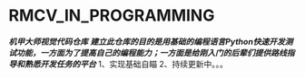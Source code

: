 # RMCV_IN_PROGRAMMING
***机甲大师视觉代码仓库***
***建立此仓库的目的是用基础的编程语言Python快速开发测试功能，一方面为了提高自己的编程能力；一方面是给刚入门的后辈们提供路线指导和熟悉开发任务的平台***
1、实现基础自瞄
2、持续更新中。。。

